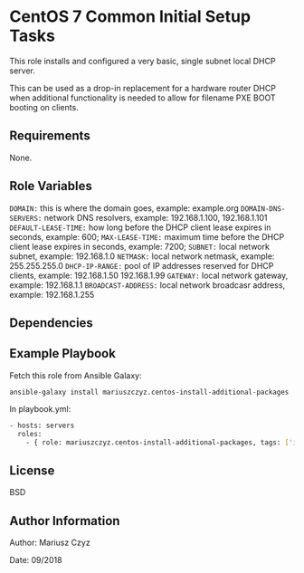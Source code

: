 # CentOS 7 Common Initial Setup Tasks

This role installs and configured a very basic, single subnet local DHCP server. 

This can be used as a drop-in replacement for a hardware router DHCP when additional functionality is needed to allow for filename PXE BOOT booting on clients. 

## Requirements

None.

## Role Variables

`DOMAIN:` this is where the domain goes, example: example.org
`DOMAIN-DNS-SERVERS:` network DNS resolvers, example: 192.168.1.100, 192.168.1.101
`DEFAULT-LEASE-TIME:` how long before the DHCP client lease expires in seconds, example: 600;
`MAX-LEASE-TIME:` maximum time before the DHCP client lease expires in seconds, example: 7200;
`SUBNET:` local network subnet, example: 192.168.1.0
`NETMASK:` local network netmask, example: 255.255.255.0
`DHCP-IP-RANGE:` pool of IP addresses reserved for DHCP clients, example: 192.168.1.50 192.168.1.99
`GATEWAY:` local network gateway, example: 192.168.1.1
`BROADCAST-ADDRESS:` local network broadcasr address, example: 192.168.1.255

## Dependencies

## Example Playbook

Fetch this role from Ansible Galaxy:

`ansible-galaxy install mariuszczyz.centos-install-additional-packages`

In playbook.yml:

```bash
- hosts: servers
  roles:
    - { role: mariuszczyz.centos-install-additional-packages, tags: ['install-additional-packages'] }
```

## License

BSD

## Author Information

Author: Mariusz Czyz  

Date: 09/2018
